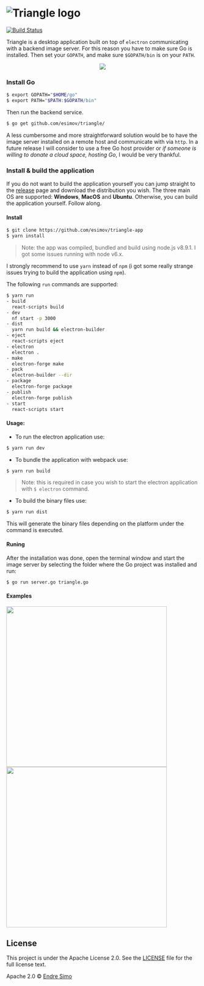 # ![Triangle logo](https://user-images.githubusercontent.com/883386/32769128-4d9625c6-c923-11e7-9a96-030f2f0efff3.png)

[![Build Status](https://travis-ci.org/esimov/triangle-app.svg?branch=master)](https://travis-ci.org/esimov/triangle-app)

Triangle is a desktop application built on top of `electron` communicating with a backend image server. For this reason you have to make sure Go is installed. Then set your `GOPATH`, and make sure `$GOPATH/bin` is on your `PATH`.

<p align="center">
<img src="https://user-images.githubusercontent.com/883386/34100521-59d39458-e3eb-11e7-8ee5-21b1da7784da.gif"/>
</p>

### Install Go

```bash
$ export GOPATH="$HOME/go"
$ export PATH="$PATH:$GOPATH/bin"
```

Then run the backend service.

```bash
$ go get github.com/esimov/triangle/
```

A less cumbersome and more straightforward solution would be to have the image server installed on a remote host and communicate with via `http`. In a future release I will consider to use a free Go host provider or *if someone is willing to donate a cloud space, hosting Go*, I would be very thankful.

### Install & build the application
If you do not want to build the application yourself you can jump straight to the [release](https://github.com/esimov/triangle-app/releases) page and download the distribution you wish. The three main OS are supported: **Windows**, **MacOS** and **Ubuntu**. Otherwise, you can build the application yourself. Follow along.

#### Install

```bash
$ git clone https://github.com/esimov/triangle-app
$ yarn install
```
> Note: the app was compiled, bundled and build using node.js v8.9.1. I got some issues running with node v6.x.

I strongly recommend to use `yarn` instead of `npm` (i got some really strange issues trying to build the application using `npm`).

The following `run` commands are supported:

```bash
$ yarn run
- build
  react-scripts build
- dev
  nf start -p 3000
- dist
  yarn run build && electron-builder
- eject
  react-scripts eject
- electron
  electron .
- make
  electron-forge make
- pack
  electron-builder --dir
- package
  electron-forge package
- publish
  electron-forge publish
- start
  react-scripts start
```
#### Usage:
* To run the electron application use:
```bash
$ yarn run dev
```
* To bundle the application with webpack use:
```bash
$ yarn run build
```
> Note: this is required in case you wish to start the electron application with `$ electron` command.

* To build the binary files use:
```bash
$ yarn run dist
```
This will generate the binary files depending on the platform under the command is executed.

#### Runing
After the installation was done, open the terminal window and start the image server by selecting the folder where the Go project was installed and run:

```bash
$ go run server.go triangle.go
```

#### Examples

<img align="left" src="https://user-images.githubusercontent.com/883386/34115187-86aeee5a-e41d-11e7-80d1-68d107c4bb58.jpg" width=420 />
<img src="https://user-images.githubusercontent.com/883386/34116133-5060e63e-e420-11e7-8d2c-d5823af90bf5.jpg" width=420 />

## License

This project is under the Apache License 2.0. See the [LICENSE](https://github.com/esimov/triangle-app/blob/master/LICENSE) file for the full license text. 

Apache 2.0 © [Endre Simo](https://github.com/esimov)
